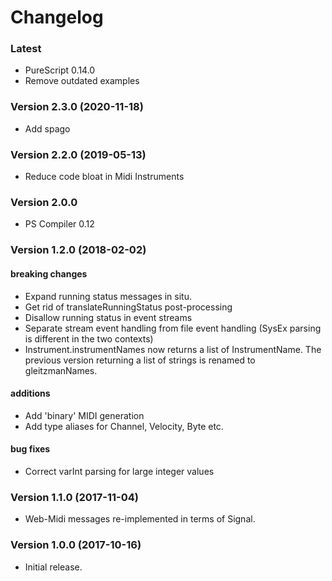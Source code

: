 # Changelog

### Latest

* PureScript 0.14.0
* Remove outdated examples

### Version 2.3.0 (2020-11-18)

* Add spago

### Version 2.2.0 (2019-05-13)

* Reduce code bloat in Midi Instruments

### Version 2.0.0

* PS Compiler 0.12

### Version 1.2.0 (2018-02-02)

#### breaking changes

* Expand running status messages in situ.  
* Get rid of translateRunningStatus post-processing
* Disallow running status in event streams
* Separate stream event handling from file event handling
  (SysEx parsing is different in the two contexts)
* Instrument.instrumentNames now returns a list of InstrumentName.  The previous
  version returning a list of strings is renamed to gleitzmanNames.

#### additions
* Add 'binary' MIDI generation
* Add type aliases for Channel, Velocity, Byte etc.

#### bug fixes
* Correct varInt parsing for large integer values

### Version 1.1.0  (2017-11-04)

* Web-Midi messages re-implemented in terms of Signal.

### Version 1.0.0  (2017-10-16)

* Initial release.
